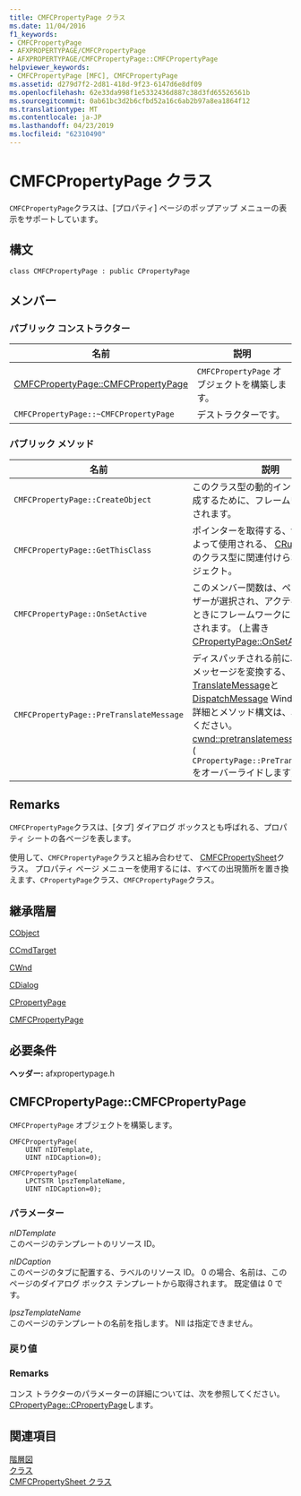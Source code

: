 ```yaml
---
title: CMFCPropertyPage クラス
ms.date: 11/04/2016
f1_keywords:
- CMFCPropertyPage
- AFXPROPERTYPAGE/CMFCPropertyPage
- AFXPROPERTYPAGE/CMFCPropertyPage::CMFCPropertyPage
helpviewer_keywords:
- CMFCPropertyPage [MFC], CMFCPropertyPage
ms.assetid: d279d7f2-2d81-418d-9f23-6147d6e8df09
ms.openlocfilehash: 62e33da998f1e5332436d887c38d3fd65526561b
ms.sourcegitcommit: 0ab61bc3d2b6cfbd52a16c6ab2b97a8ea1864f12
ms.translationtype: MT
ms.contentlocale: ja-JP
ms.lasthandoff: 04/23/2019
ms.locfileid: "62310490"
---
```

# <a name="cmfcpropertypage-class"></a>CMFCPropertyPage クラス

`CMFCPropertyPage`クラスは、[プロパティ] ページのポップアップ メニューの表示をサポートしています。

## <a name="syntax"></a>構文

```
class CMFCPropertyPage : public CPropertyPage
```

## <a name="members"></a>メンバー

### <a name="public-constructors"></a>パブリック コンストラクター

|名前|説明|
|----------|-----------------|
|[CMFCPropertyPage::CMFCPropertyPage](#cmfcpropertypage)|`CMFCPropertyPage` オブジェクトを構築します。|
|`CMFCPropertyPage::~CMFCPropertyPage`|デストラクターです。|

### <a name="public-methods"></a>パブリック メソッド

|名前|説明|
|----------|-----------------|
|`CMFCPropertyPage::CreateObject`|このクラス型の動的インスタンスを作成するために、フレームワークで使用されます。|
|`CMFCPropertyPage::GetThisClass`|ポインターを取得する、framework によって使用される、 [CRuntimeClass](../../mfc/reference/cruntimeclass-structure.md)このクラス型に関連付けられているオブジェクト。|
|`CMFCPropertyPage::OnSetActive`|このメンバー関数は、ページは、ユーザーが選択され、アクティブになったときにフレームワークによって呼び出されます。 (上書き[CPropertyPage::OnSetActive](../../mfc/reference/cpropertypage-class.md#onsetactive))。|
|`CMFCPropertyPage::PreTranslateMessage`|ディスパッチされる前に、ウィンドウ メッセージを変換する、 [TranslateMessage](/windows/desktop/api/winuser/nf-winuser-translatemessage)と[DispatchMessage](/windows/desktop/api/winuser/nf-winuser-dispatchmessage) Windows 関数。 詳細とメソッド構文は、次を参照してください。 [cwnd::pretranslatemessage](../../mfc/reference/cwnd-class.md#pretranslatemessage)します。 ( `CPropertyPage::PreTranslateMessage`をオーバーライドします)。|

## <a name="remarks"></a>Remarks

`CMFCPropertyPage`クラスは、[タブ] ダイアログ ボックスとも呼ばれる、プロパティ シートの各ページを表します。

使用して、`CMFCPropertyPage`クラスと組み合わせて、 [CMFCPropertySheet](../../mfc/reference/cmfcpropertysheet-class.md)クラス。 プロパティ ページ メニューを使用するには、すべての出現箇所を置き換えます、`CPropertyPage`クラス、`CMFCPropertyPage`クラス。

## <a name="inheritance-hierarchy"></a>継承階層

[CObject](../../mfc/reference/cobject-class.md)

[CCmdTarget](../../mfc/reference/ccmdtarget-class.md)

[CWnd](../../mfc/reference/cwnd-class.md)

[CDialog](../../mfc/reference/cdialog-class.md)

[CPropertyPage](../../mfc/reference/cpropertypage-class.md)

[CMFCPropertyPage](../../mfc/reference/cmfcpropertypage-class.md)

## <a name="requirements"></a>必要条件

**ヘッダー:** afxpropertypage.h

##  <a name="cmfcpropertypage"></a>  CMFCPropertyPage::CMFCPropertyPage

`CMFCPropertyPage` オブジェクトを構築します。

```
CMFCPropertyPage(
    UINT nIDTemplate,
    UINT nIDCaption=0);

CMFCPropertyPage(
    LPCTSTR lpszTemplateName,
    UINT nIDCaption=0);
```

### <a name="parameters"></a>パラメーター

*nIDTemplate*<br/>
このページのテンプレートのリソース ID。

*nIDCaption*<br/>
このページのタブに配置する、ラベルのリソース ID。 0 の場合、名前は、このページのダイアログ ボックス テンプレートから取得されます。 既定値は 0 です。

*lpszTemplateName*<br/>
このページのテンプレートの名前を指します。 Nll は指定できません。

### <a name="return-value"></a>戻り値

### <a name="remarks"></a>Remarks

コンス トラクターのパラメーターの詳細については、次を参照してください。 [CPropertyPage::CPropertyPage](../../mfc/reference/cpropertypage-class.md#cpropertypage)します。

## <a name="see-also"></a>関連項目

[階層図](../../mfc/hierarchy-chart.md)<br/>
[クラス](../../mfc/reference/mfc-classes.md)<br/>
[CMFCPropertySheet クラス](../../mfc/reference/cmfcpropertysheet-class.md)
